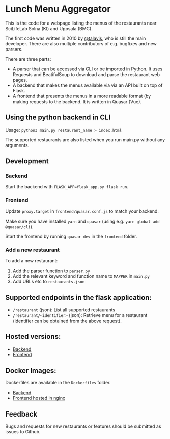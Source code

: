 Lunch Menu Aggregator
=====================

This is the code for a webpage listing the menus of the restaurants near SciLifeLab Solna (KI) and Uppsala (BMC).

The first code was written in 2010 by [@talavis](https://github.com/talavis), who is still the main developer. There are also multiple contributors of e.g. bugfixes and new parsers.

There are three parts:

* A parser that can be accessed via CLI or be imported in Python. It uses Requests and BeatifulSoup to download and parse the restaurant web pages.
* A backend that makes the menus available via via an API built on top of Flask.
* A frontend that presents the menus in a more readable format (by making requests to the backend. It is written in Quasar (Vue).

## Using the python backend in CLI

Usage: `python3 main.py restaurant_name > index.html`

The supported restaurants are also listed when you run main.py without any arguments.


## Development

### Backend

Start the backend with `FLASK_APP=flask_app.py flask run`.

### Frontend

Update `proxy.target` in `frontend/quasar.conf.js` to match your backend.

Make sure you have installed `yarn` and `quasar` (using e.g. `yarn global add @quasar/cli`).

Start the frontend by running `quasar dev` in the `frontend` folder.

### Add a new restaurant

To add a new restaurant:
1. Add the parser function to `parser.py`
2. Add the relevant keyword and function name to `MAPPER` in `main.py`
3. Add URLs etc to `restaurants.json`


## Supported endpoints in the flask application:

- `/restaurant` (json): List all supported restaurants
- `/restaurant/<identifier>` (json): Retrieve menu for a restaurant (identifier can be obtained from the above request).


## Hosted versions:

- [Backend](https://menu.dckube.scilifelab.se/api)
- [Frontend](https://menu.dckube.scilifelab.se/)


## Docker Images:

Dockerfiles are available in the `Dockerfiles` folder.

- [Backend](https://hub.docker.com/repository/docker/scilifelabdatacentre/menu-backend)
- [Frontend hosted in nginx](https://hub.docker.com/repository/docker/scilifelabdatacentre/menu-frontend)


## Feedback
Bugs and requests for new restaurants or features should be submitted as issues to Github.
